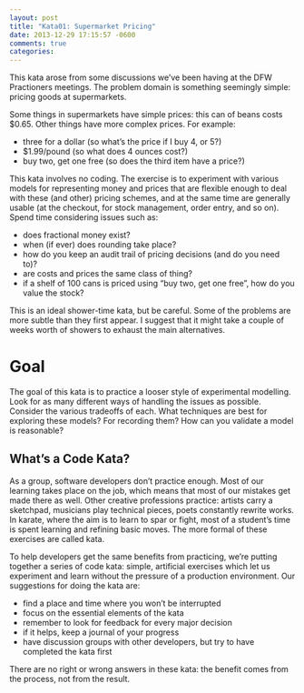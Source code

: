```yaml
---
layout: post
title: "Kata01: Supermarket Pricing"
date: 2013-12-29 17:15:57 -0600
comments: true
categories: 
---
```


This kata arose from some discussions we’ve been having at the DFW
Practioners meetings. The problem domain is something seemingly
simple: pricing goods at supermarkets.

<!-- more -->

Some things in supermarkets have simple prices: this can of beans
costs $0.65. Other things have more complex prices. For example:

* three for a dollar (so what’s the price if I buy 4, or 5?)
* $1.99/pound (so what does 4 ounces cost?)
* buy two, get one free (so does the third item have a price?)

This kata involves no coding. The exercise is to experiment with
various models for representing money and prices that are flexible
enough to deal with these (and other) pricing schemes, and at the same
time are generally usable (at the checkout, for stock management,
order entry, and so on). Spend time considering issues such as:

* does fractional money exist?
* when (if ever) does rounding take place?
* how do you keep an audit trail of pricing decisions (and do you need
  to)?
* are costs and prices the same class of thing?
* if a shelf of 100 cans is priced using “buy two, get one free”, how
  do you value the stock?

This is an ideal shower-time kata, but be careful. Some of the
problems are more subtle than they first appear. I suggest that it
might take a couple of weeks worth of showers to exhaust the main
alternatives.

# Goal

The goal of this kata is to practice a looser style of experimental
modelling. Look for as many different ways of handling the issues as
possible. Consider the various tradeoffs of each. What techniques are
best for exploring these models? For recording them? How can you
validate a model is reasonable?

## What’s a Code Kata?

As a group, software developers don’t practice enough. Most of our
learning takes place on the job, which means that most of our mistakes
get made there as well. Other creative professions practice: artists
carry a sketchpad, musicians play technical pieces, poets constantly
rewrite works. In karate, where the aim is to learn to spar or fight,
most of a student’s time is spent learning and refining basic
moves. The more formal of these exercises are called kata.

To help developers get the same benefits from practicing, we’re
putting together a series of code kata: simple, artificial exercises
which let us experiment and learn without the pressure of a production
environment. Our suggestions for doing the kata are:

* find a place and time where you won’t be interrupted
* focus on the essential elements of the kata
* remember to look for feedback for every major decision
* if it helps, keep a journal of your progress
* have discussion groups with other developers, but try to have 
  completed the kata first

There are no right or wrong answers in these kata: the benefit comes
from the process, not from the result.
